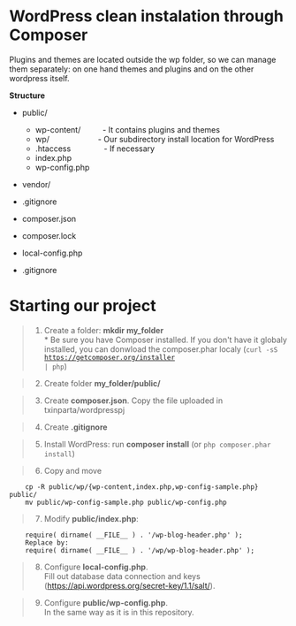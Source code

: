 # WordPress clean instalation through Composer
Plugins and themes are located outside the wp folder, so we can manage them separately: on one hand themes and plugins and on the other wordpress itself.

**Structure**
- public/
  - wp-content/ &emsp;&emsp;&nbsp;&nbsp;- It contains plugins and themes
  - wp/	&emsp;&emsp;&emsp;&emsp;&emsp;&emsp;- Our subdirectory install location for WordPress
  - .htaccess &emsp;&emsp;&emsp;&emsp;- If necessary
  - index.php
  - wp-config.php

- vendor/
- .gitignore
- composer.json
- composer.lock
- local-config.php
- .gitignore

# Starting our project

>1. Create a folder: **mkdir my_folder**</br>
\* Be sure you have Composer installed. If you don't have it globaly installed, you can donwload the composer.phar localy (<code>curl -sS https://getcomposer.org/installer | php</code>)

>2. Create folder **my_folder/public/**

>3. Create **composer.json**. Copy the file uploaded in txinparta/wordpresspj

>4. Create **.gitignore**

>5. Install WordPress: run **composer install** (or <code>php composer.phar install</code>)

>6. Copy and move
```
	cp -R public/wp/{wp-content,index.php,wp-config-sample.php} public/
	mv public/wp-config-sample.php public/wp-config.php
```

>7. Modify **public/index.php**:
```
	require( dirname( __FILE__ ) . '/wp-blog-header.php' );
	Replace by:
	require( dirname( __FILE__ ) . '/wp/wp-blog-header.php' );
```

>8. Configure **local-config.php**.</br>
Fill out database data connection and keys (https://api.wordpress.org/secret-key/1.1/salt/).

>9. Configure **public/wp-config.php**.</br>
In the same way as it is in this repository.
